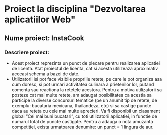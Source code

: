 # Proiect la disciplina "Dezvoltarea aplicatiilor Web"
## Nume proiect: InstaCook 
### Descriere proiect: 
- Acest proiect reprezinta un punct de plecare pentru realizarea aplicatiei de licenta. Atat proiectul de licenta, cat si acesta utilizeaza aproximativ aceeasi schema a bazei de date. 
- Utilizatorii isi pot face vizibile propriile retete, pe care le pot organiza asa cum doresc, si pot urmari activitatea culinara a prietenilor lor, putand comenta sau reactiona la retetele acestora. Pentru a motiva utilizatorii sa posteze cat mai multe retete, am adaugat posibilitatea ca acestia sa participe la diverse concursuri tematice (pe un anumit tip de retete, de exemplu: bucataria mexicana, thailandeza, etc) si sa castige puncte daca au reteta cu cele mai multe aprecieri. Va fi disponibil un clasament global “Cei mai buni bucatari”, cu toti utilizatorii aplicatiei, in functie de numarul total de puncte castigate. Pentru a adauga o nota amuzanta competitiei, exista urmatoarea denumire: un punct = 1 lingura de aur.

